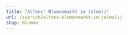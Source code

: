 ```yaml
---
title: "Alfons' Blumenmarkt im Jelmoli"
url: /zuerich/alfons-blumenmarkt-im-jelmoli/
shop: Blumen
---
```

